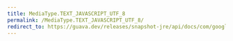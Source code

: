 ```yaml
---
title: MediaType.TEXT_JAVASCRIPT_UTF_8
permalink: /MediaType.TEXT_JAVASCRIPT_UTF_8/
redirect_to: https://guava.dev/releases/snapshot-jre/api/docs/com/google/common/net/MediaType.html#TEXT_JAVASCRIPT_UTF_8
---
```

